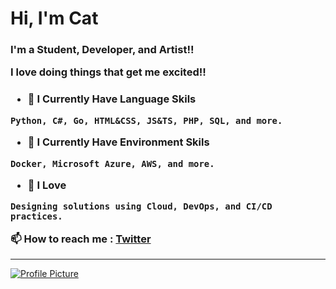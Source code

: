<h1 align="left">Hi, I'm Cat</h1>
<h3 align="left">

I'm a Student, Developer, and Artist!!

I love doing things that get me excited!!


</h3>


<h3 align="left">


- 🌱 I Currently Have Language Skils 
```
Python, C#, Go, HTML&CSS, JS&TS, PHP, SQL, and more.
```


- 🌱 I Currently Have Environment Skils
```
Docker, Microsoft Azure, AWS, and more.
``` 


- 💚 I Love 
```
Designing solutions using Cloud, DevOps, and CI/CD practices.
``` 


📫 How to reach me :  [Twitter](https://twitter.com/Hey_ImCat)


</h3>

---------------------------------------------------------------------------------------------------------------------------------------------------------------------------------

<a href="https://honzaap.github.io/GithubCity/">
  <img src="https://raw.githubusercontent.com/Once-a-deadcat/Once-a-deadcat/main/screenshot.gif" alt="Profile Picture">
</a>

